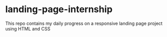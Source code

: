 # landing-page-internship
This repo contains my daily progress on a responsive landing page project using HTML and CSS
